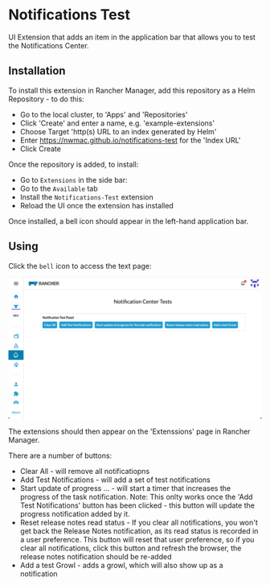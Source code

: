 # Notifications Test

UI Extension that adds an item in the application bar that allows you to test the Notifications Center.

## Installation

To install this extension in Rancher Manager, add this repository as a Helm Repository - to do this:

- Go to the local cluster, to 'Apps' and 'Repositories'
- Click 'Create' and enter a name, e.g. 'example-extensions'
- Choose Target 'http(s) URL to an index generated by Helm'
- Enter https://nwmac.github.io/notifications-test for the 'Index URL'
- Click Create

Once the repository is added, to install:

- Go to `Extensions` in the side bar:
- Go to the `Available` tab
- Install the `Notifications-Test` extension
- Reload the UI once the extension has installed

Once installed, a bell icon should appear in the left-hand application bar.

## Using

Click the `bell` icon to access the text page:

![Notifications Test](screen.png)

The extensions should then appear on the 'Extenssions' page in Rancher Manager.

There are a number of buttons:

- Clear All - will remove all notificatiopns
- Add Test Notifications - will add a set of test notifications
- Start update of progress ... - will start a timer that increases the progress of the task notification. Note: This onlty works once the 'Add Test Notifications' button has been clicked - this button will update the progress notification added by it.
- Reset release notes read status - If you clear all notifications, you won't get back the Release Notes notification, as its read status is recorded in a user preference. This button will reset that user preference, so if you clear all notifications, click this button and refresh the browser, the release notes notification should be re-added
- Add a test Growl - adds a growl, which will also show up as a notification

